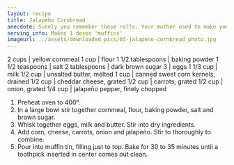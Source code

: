 ```yaml
---
layout: recipe
title: Jalapeño Cornbread
anecdote: Surely you remember these rolls. Your mother used to make your sandwiches with them.
serving_info: Makes 1 dozen 'muffins'
imageurl: ../assets/downloaded_pics/03-jalapeno-cornbread_photo.jpg
---
```

<!-- Ingredients -->

2 cups | yellow cornmeal
1 cup | flour
1 1/2 tablespoons | baking powder
1 1/2 teaspoons | salt
2 tablespoons | dark brown sugar
3 | eggs
1 1/3 cup | milk
1/2 cup | unsalted butter, melted
1 cup | canned sweet corn kernels, drained
1/2 cup | cheddar cheese, grated
1/2 cup | carrots, grated
1/2 cup | onion, grated
1/4 cup | jalapeño pepper, finely chopped

<!-- split -->
<!-- Steps -->
1. Preheat oven to 400°.
2. In a large bowl stir together cornmeal, flour, baking powder, salt and brown sugar.
3. Whisk together eggs, milk and butter. Stir into dry ingredients.
4. Add corn, cheese, carrots, onion and jalapeño. Stir to thoroughly to combine.
5. Pour into muffin tin, filling just to top. Bake for 30 to 35 minutes until a toothpick inserted in center comes out clean.
